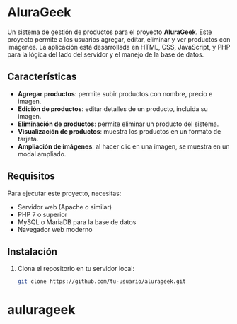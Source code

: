 # AluraGeek

Un sistema de gestión de productos para el proyecto **AluraGeek**. Este proyecto permite a los usuarios agregar, editar, eliminar y ver productos con imágenes. La aplicación está desarrollada en HTML, CSS, JavaScript, y PHP para la lógica del lado del servidor y el manejo de la base de datos.

## Características

- **Agregar productos**: permite subir productos con nombre, precio e imagen.
- **Edición de productos**: editar detalles de un producto, incluida su imagen.
- **Eliminación de productos**: permite eliminar un producto del sistema.
- **Visualización de productos**: muestra los productos en un formato de tarjeta.
- **Ampliación de imágenes**: al hacer clic en una imagen, se muestra en un modal ampliado.

## Requisitos

Para ejecutar este proyecto, necesitas:

- Servidor web (Apache o similar)
- PHP 7 o superior
- MySQL o MariaDB para la base de datos
- Navegador web moderno

## Instalación

1. Clona el repositorio en tu servidor local:

   ```bash
   git clone https://github.com/tu-usuario/alurageek.git
# aulurageek
